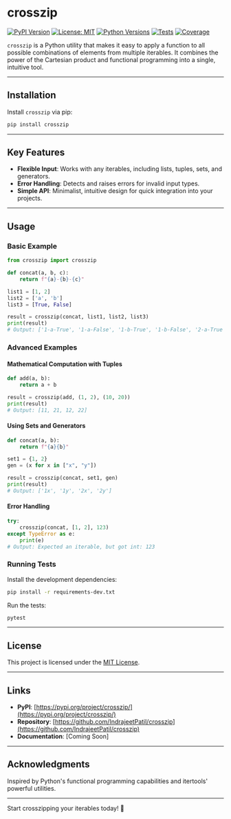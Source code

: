 # crosszip

[![PyPI Version](https://img.shields.io/pypi/v/crosszip.svg)](https://pypi.org/project/crosszip/)
[![License: MIT](https://img.shields.io/badge/license-MIT-blue.svg)](https://opensource.org/licenses/MIT)
[![Python Versions](https://img.shields.io/pypi/pyversions/crosszip.svg)](https://pypi.org/project/crosszip/)
[![Tests](https://github.com/IndrajeetPatil/crosszip/actions/workflows/tests.yml/badge.svg)](https://github.com/IndrajeetPatil/crosszip/actions)
[![Coverage](https://img.shields.io/codecov/c/github/IndrajeetPatil/crosszip)](https://codecov.io/gh/IndrajeetPatil/crosszip)

`crosszip` is a Python utility that makes it easy to apply a function to all possible combinations of elements from multiple iterables. It combines the power of the Cartesian product and functional programming into a single, intuitive tool.

---

## Installation

Install `crosszip` via pip:

```bash
pip install crosszip
```

---

## Key Features

- **Flexible Input**: Works with any iterables, including lists, tuples, sets, and generators.
- **Error Handling**: Detects and raises errors for invalid input types.
- **Simple API**: Minimalist, intuitive design for quick integration into your projects.

---

## Usage

### Basic Example

```python
from crosszip import crosszip

def concat(a, b, c):
    return f"{a}-{b}-{c}"

list1 = [1, 2]
list2 = ['a', 'b']
list3 = [True, False]

result = crosszip(concat, list1, list2, list3)
print(result)
# Output: ['1-a-True', '1-a-False', '1-b-True', '1-b-False', '2-a-True', '2-a-False', '2-b-True', '2-b-False']
```

### Advanced Examples

#### Mathematical Computation with Tuples

```python
def add(a, b):
    return a + b

result = crosszip(add, (1, 2), (10, 20))
print(result)
# Output: [11, 21, 12, 22]
```

#### Using Sets and Generators

```python
def concat(a, b):
    return f"{a}{b}"

set1 = {1, 2}
gen = (x for x in ["x", "y"])

result = crosszip(concat, set1, gen)
print(result)
# Output: ['1x', '1y', '2x', '2y']
```

#### Error Handling

```python
try:
    crosszip(concat, [1, 2], 123)
except TypeError as e:
    print(e)
# Output: Expected an iterable, but got int: 123
```

### Running Tests

Install the development dependencies:

```bash
pip install -r requirements-dev.txt
```

Run the tests:

```bash
pytest
```

---

## License

This project is licensed under the [MIT License](LICENSE).

---

## Links

- **PyPI**: [https://pypi.org/project/crosszip/](https://pypi.org/project/crosszip/)
- **Repository**: [https://github.com/IndrajeetPatil/crosszip](https://github.com/IndrajeetPatil/crosszip)
- **Documentation**: [Coming Soon]

---

## Acknowledgments

Inspired by Python's functional programming capabilities and itertools' powerful utilities.

---

Start crosszipping your iterables today! 🚀
